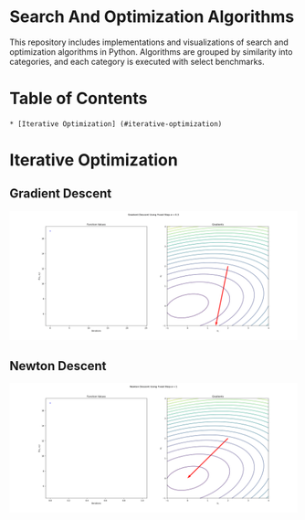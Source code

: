 # Search And Optimization Algorithms

This repository includes implementations and visualizations of search and
optimization algorithms in Python. Algorithms are grouped by similarity
into categories, and each category is executed with select benchmarks.

# Table of Contents
    * [Iterative Optimization] (#iterative-optimization)

# Iterative Optimization
## Gradient Descent
![gradient_descent](https://github.com/minhoolee/SearchAndOptimizationGifs/blob/master/iterative_optimization/gradient_descent.gif)

## Newton Descent
![newton_descent](https://github.com/minhoolee/SearchAndOptimizationGifs/blob/master/iterative_optimization/newton_descent.gif)
